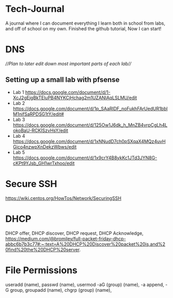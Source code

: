 # Tech-Journal
A journal where I can document everything I learn both in school from labs, and off of school on my own.
Finished the github tutorial, Now I can start!

# DNS
*//Plan to later edit down most important parts of each lab//*
## Setting up a small lab with pfsense
- Lab 1 https://docs.google.com/document/d/1-XcJ2gEjgBkTEluPB4NYKCjHchag2m1UZANIAqLSLMU/edit 
- Lab 2 https://docs.google.com/document/d/1p_SAaRlDF_noFukhFArUedUR1bblM1nifSaRPDSG1tY/edit#
- Lab 3 https://docs.google.com/document/d/125Ow1J6dk_h_MnZB4vrpCgLh4LokoBaU-RCKISzvHsY/edit
- Lab 4 https://docs.google.com/document/d/1xNNudD7ch0pSXqaX4MQz4uvHGico4nzwpXnDekzWbws/edit
- Lab 5 https://docs.google.com/document/d/1x9crY4B8ykKc1JTd3JYN8G-cKPt9YJsb_GH1wrTxhoo/edit
# Secure SSH
https://wiki.centos.org/HowTos/Network/SecuringSSH
# DHCP
DHCP offer,
DHCP discover,
DHCP request,
DHCP Acknowledge,
https://medium.com/@bromiley/full-packet-friday-dhcp-abbc6b7b3c77#:~:text=A%20DHCP%20Discover%20packet%20is,and%20find%20the%20DHCP%20server.
# File Permissions
useradd (name),
passwd (name),
usermod -aG (group) (name),
-a append,
-G group,
groupadd (name),
chgrp (group) (name),
